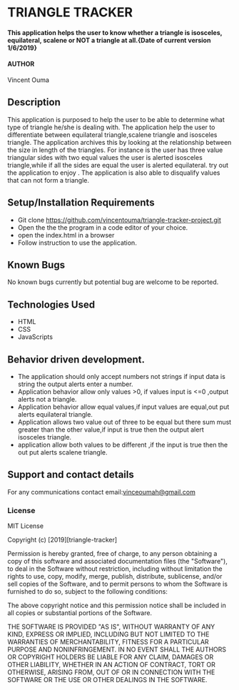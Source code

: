 # TRIANGLE TRACKER

#### This application helps the user to know whether a triangle is isosceles, equilateral, scalene or NOT a triangle at all.{Date of current version 1/6/2019}

#### AUTHOR

Vincent Ouma

## Description

This application is purposed to help the user  to be able to determine what type of triangle he/she is dealing with.
The application help the user to   differentiate between equilateral triangle,scalene triangle and isosceles triangle.
The application archives this by looking at the relationship between the size in length of the triangles.
For instance is the user has three value triangular sides with two equal values the user is alerted isosceles triangle,while if all the sides are equal the user is alerted equilateral.
try out the application to enjoy .
The application is also able to disqualify values that can not form a triangle.

## Setup/Installation Requirements

-   Git clone <https://github.com/vincentouma/triangle-tracker-project.git>
-   Open the the the program in a code editor of your choice.
-   open the index.html in a browser
-   Follow instruction to use the application.

## Known Bugs

No known bugs currently but potential bug are welcome to be reported.

## Technologies Used

-   HTML
-   CSS
-   JavaScripts

## Behavior driven development.

-   The application should only accept numbers not strings if input data is string the output alerts enter a number.
-   Application behavior allow only values >0, if values input is &lt;=0 ,output alerts not a triangle.
-   Application behavior allow equal values,if input values are equal,out put alerts equilateral triangle.
-   Application allows two value out of three to be equal  but there sum must greater than the other value,if input is true then the output alert isosceles triangle.
-   application allow both values to be different ,if the input is true then the out put alerts scalene triangle.

## Support and contact details

For any communications contact
email:vinceoumah@gmail.com

### License

MIT License

Copyright (c) [2019][triangle-tracker]

Permission is hereby granted, free of charge, to any person obtaining a copy
of this software and associated documentation files (the "Software"), to deal
in the Software without restriction, including without limitation the rights
to use, copy, modify, merge, publish, distribute, sublicense, and/or sell
copies of the Software, and to permit persons to whom the Software is
furnished to do so, subject to the following conditions:

The above copyright notice and this permission notice shall be included in all
copies or substantial portions of the Software.

THE SOFTWARE IS PROVIDED "AS IS", WITHOUT WARRANTY OF ANY KIND, EXPRESS OR
IMPLIED, INCLUDING BUT NOT LIMITED TO THE WARRANTIES OF MERCHANTABILITY,
FITNESS FOR A PARTICULAR PURPOSE AND NONINFRINGEMENT. IN NO EVENT SHALL THE
AUTHORS OR COPYRIGHT HOLDERS BE LIABLE FOR ANY CLAIM, DAMAGES OR OTHER
LIABILITY, WHETHER IN AN ACTION OF CONTRACT, TORT OR OTHERWISE, ARISING FROM,
OUT OF OR IN CONNECTION WITH THE SOFTWARE OR THE USE OR OTHER DEALINGS IN THE
SOFTWARE.
